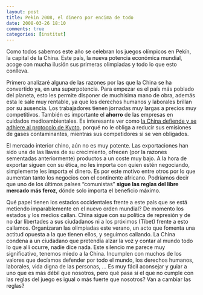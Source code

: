 ```yaml
---
layout: post
title: Pekin 2008, el dinero por encima de todo
date: 2008-03-26 18:10
comments: true
categories: [institut]
---
```

Como todos sabemos este año se celebran los juegos olímpicos en Pekín, la capital de la China.  Este país, la nueva potencia económica mundial, acoge con mucha ilusión sus primeras olimpiadas y todo lo que esto conlleva.

Primero analizaré alguna de las razones por las que la  China se ha convertido ya, en una superpotencia. Para empezar es el país más poblado del planeta, esto les permite disponer de muchísima mano de obra, además esta le sale muy rentable, ya que los derechos humanos y laborales brillan por su ausencia. Los trabajadores tienen jornadas muy largas a precios muy competitivos. También es importante el **ahorro** de las empresas en cuidados medioambientales. Es interesante ver como <a href="http://www.elmundo.es/elmundo/2005/02/15/ciencia/1108484465.html">la China defiende y se adhiere al protocolo de Kyoto</a>, porqué no le obliga a reducir sus emisiones de gases contaminantes, mientras sus competidores si se ven obligados.

El mercado interior chino, aún no es muy potente. Las exportaciones han sido una de las llaves de su crecimiento, ofrecen (por la razones sementadas anteriormente) productos a un coste muy bajo. A la hora de exportar siguen con su ética, no les importa con quien estén negociando, simplemente les importa el dinero. Es por este motivo entre otros por lo que aumentan tanto los negocios con el continente africano.  Podríamos decir que uno de los últimos países “comunistas” **sigue las reglas del libre mercado más feroz**, dónde solo importa el beneficio máximo.

Qué papel tienen los estados occidentales frente a este país que se está metiendo imparablemente en el nuevo orden mundial? De momento los estados y los medios callan. China sigue con su política de represión y de no dar libertades a sus ciudadanos ni a los próximos (Tíbet) frente a esto callamos. Organizaran las olimpiadas este verano, un acto que fomenta una actitud opuesta a la que tienen ellos, y seguimos callando. La China condena a un ciudadano que pretendía alzar la voz y contar al mundo todo lo que allí ocurre, nadie dice nada. Este silencio me parece muy significativo, tenemos miedo a la China. Incumplen con muchos de los valores que decíamos defender por todo el mundo, los derechos humanos, laborales, vida digna de las personas, … Es muy fácil aconsejar y guiar a uno que es más débil que nosotros, pero qué pasa si el que no cumple con las reglas del juego es igual o más fuerte que nosotros? Van a cambiar las reglas?
